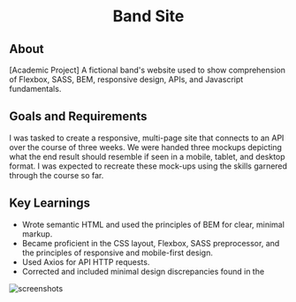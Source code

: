 <h1 align="center">Band Site</h1>

## About

[Academic Project]
A fictional band's website used to show comprehension of Flexbox, SASS, BEM, responsive design, APIs, and Javascript fundamentals.

## Goals and Requirements

I was tasked to create a responsive, multi-page site that connects to an API over the course of three weeks. We were handed three mockups depicting what the end result should resemble if seen in a mobile, tablet, and desktop format. I was expected to recreate these mock-ups using the skills garnered through the course so far.

## Key Learnings

- Wrote semantic HTML and used the principles of BEM for clear, minimal markup.
- Became proficient in the CSS layout, Flexbox, SASS preprocessor, and the principles of responsive and mobile-first design.
- Used Axios for API HTTP requests.
- Corrected and included minimal design discrepancies found in the

![screenshots](https://github.com/Philip-93/philip-bertogg-bandsite/blob/master/Images/Screen%20Shot%202020-03-08%20at%202.51.51%20PM.png)
